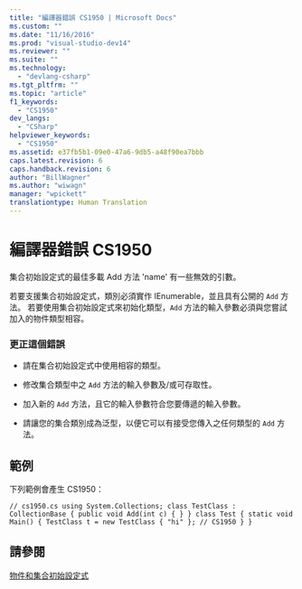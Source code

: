 ```yaml
---
title: "編譯器錯誤 CS1950 | Microsoft Docs"
ms.custom: ""
ms.date: "11/16/2016"
ms.prod: "visual-studio-dev14"
ms.reviewer: ""
ms.suite: ""
ms.technology: 
  - "devlang-csharp"
ms.tgt_pltfrm: ""
ms.topic: "article"
f1_keywords: 
  - "CS1950"
dev_langs: 
  - "CSharp"
helpviewer_keywords: 
  - "CS1950"
ms.assetid: e37fb5b1-09e0-47a6-9db5-a48f90ea7bbb
caps.latest.revision: 6
caps.handback.revision: 6
author: "BillWagner"
ms.author: "wiwagn"
manager: "wpickett"
translationtype: Human Translation
---
```

# 編譯器錯誤 CS1950
集合初始設定式的最佳多載 Add 方法 'name' 有一些無效的引數。  
  
 若要支援集合初始設定式，類別必須實作 IEnumerable，並且具有公開的 `Add` 方法。 若要使用集合初始設定式來初始化類型，`Add` 方法的輸入參數必須與您嘗試加入的物件類型相容。  
  
### 更正這個錯誤  
  
-   請在集合初始設定式中使用相容的類型。  
  
-   修改集合類型中之 `Add` 方法的輸入參數及\/或可存取性。  
  
-   加入新的 `Add` 方法，且它的輸入參數符合您要傳遞的輸入參數。  
  
-   請讓您的集合類別成為泛型，以便它可以有接受您傳入之任何類型的 `Add` 方法。  
  
## 範例  
 下列範例會產生 CS1950：  
  
```  
// cs1950.cs using System.Collections; class TestClass : CollectionBase { public void Add(int c) { } } class Test { static void Main() { TestClass t = new TestClass { "hi" }; // CS1950 } }  
```  
  
## 請參閱  
 [物件和集合初始設定式](../../csharp/programming-guide/classes-and-structs/object-and-collection-initializers.md)